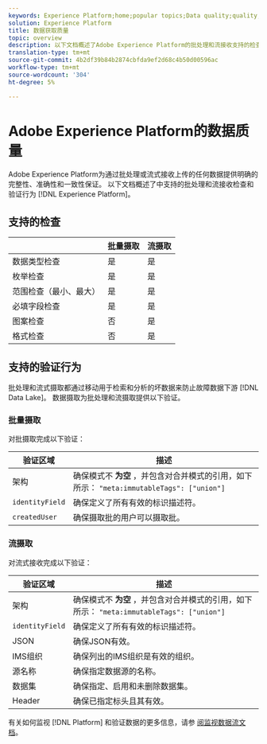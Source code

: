 ```yaml
---
keywords: Experience Platform;home;popular topics;Data quality;quality;Quality;Supported validation;Validation;supported validation;
solution: Experience Platform
title: 数据获取质量
topic: overview
description: 以下文档概述了Adobe Experience Platform的批处理和流接收支持的检查和验证行为。
translation-type: tm+mt
source-git-commit: 4b2df39b84b2874cbfda9ef2d68c4b50d00596ac
workflow-type: tm+mt
source-wordcount: '304'
ht-degree: 5%

---
```



# Adobe Experience Platform的数据质量

Adobe Experience Platform为通过批处理或流式接收上传的任何数据提供明确的完整性、准确性和一致性保证。 以下文档概述了中支持的批处理和流接收检查和验证行为 [!DNL Experience Platform]。

## 支持的检查

|   | 批量摄取 | 流摄取 |
| ------ | --------------- | ------------------- |
| 数据类型检查 | 是 | 是 |
| 枚举检查 | 是 | 是 |
| 范围检查（最小、最大） | 是 | 是 |
| 必填字段检查 | 是 | 是 |
| 图案检查 | 否 | 是 |
| 格式检查 | 否 | 是 |

## 支持的验证行为

批处理和流式摄取都通过移动用于检索和分析的坏数据来防止故障数据下游 [!DNL Data Lake]。 数据摄取为批处理和流摄取提供以下验证。

### 批量摄取

对批摄取完成以下验证：

| 验证区域 | 描述 |
| --------------- | ----------- |
| 架构 | 确保模式不 **为空** ，并包含对合并模式的引用，如下所示： `"meta:immutableTags": ["union"]` |
| `identityField` | 确保定义了所有有效的标识描述符。 |
| `createdUser` | 确保摄取批的用户可以摄取批。 |

### 流摄取

对流式接收完成以下验证：

| 验证区域 | 描述 |
| --------------- | ----------- |
| 架构 | 确保模式不 **为空** ，并包含对合并模式的引用，如下所示： `"meta:immutableTags": ["union"]` |
| `identityField` | 确保定义了所有有效的标识描述符。 |
| JSON | 确保JSON有效。 |
| IMS组织 | 确保列出的IMS组织是有效的组织。 |
| 源名称 | 确保指定数据源的名称。 |
| 数据集 | 确保指定、启用和未删除数据集。 |
| Header | 确保已指定标头且其有效。 |

有关如何监视 [!DNL Platform] 和验证数据的更多信息，请参 [阅监视数据流文档](./monitor-data-flows.md)。

